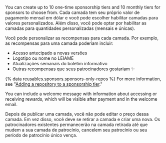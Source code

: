 You can create up to 10 one-time sponsorship tiers and 10 monthly tiers for sponsors to choose from. Cada camada tem seu próprio valor de pagamento mensal em dólar e você pode escolher habilitar camadas para valores personalizados. Além disso, você pode optar por habilitar as camadas para quantidades personalizadas (mensais e únicas).

Você pode personalizar as recompensas para cada camada. Por exemplo, as recompensas para uma camada poderiam incluir:
- Acesso antecipado a novas versões
- Logotipo ou nome no LEIAME
- Atualizações semanais do boletim informativo
- Outras recompensas que seus patrocinadores gostariam ✨

{% data reusables.sponsors.sponsors-only-repos %} For more information, see "[Adding a repository to a sponsorship tier](/sponsors/receiving-sponsorships-through-github-sponsors/managing-your-sponsorship-tiers#adding-a-repository-to-a-sponsorship-tier)."

You can include a welcome message with information about accessing or receiving rewards, which will be visible after payment and in the welcome email.

Depois de publicar uma camada, você não pode editar o preço dessa camada. Em vez disso, você deve se retirar a camada e criar uma nova. Os patrocinadores existentes permanecerão na camada retirada até que mudem a sua camada de patrocínio, cancelem seu patrocínio ou seu período de patrocínio único vença.
